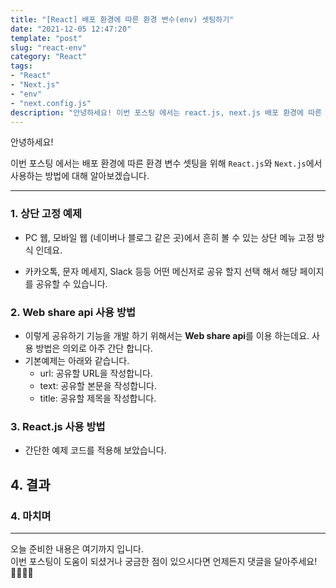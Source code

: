 ```yaml
---
title: "[React] 배포 환경에 따른 환경 변수(env) 셋팅하기"
date: "2021-12-05 12:47:20"
template: "post"
slug: "react-env"
category: "React"
tags:
- "React"
- "Next.js"
- "env"
- "next.config.js"
description: "안녕하세요! 이번 포스팅 에서는 react.js, next.js 배포 환경에 따른 환경 변수 셋팅 방법에 대해 알아보겠습니다."
---
```


안녕하세요!

이번 포스팅 에서는 배포 환경에 따른 환경 변수 셋팅을 위해 `React.js`와 `Next.js`에서 사용하는 방법에 대해 알아보겠습니다.

-----

### 1. 상단 고정 예제
- PC 웹, 모바일 웹 (네이버나 블로그 같은 곳)에서 흔히 볼 수 있는 상단 메뉴 고정 방식 인데요.  


- 카카오톡, 문자 메세지, Slack 등등 어떤 메신저로 공유 할지 선택 해서 해당 페이지를 공유할 수 있습니다.


### 2. Web share api 사용 방법
- 이렇게 공유하기 기능을 개발 하기 위해서는 **Web share api**를 이용 하는데요. 사용 방법은 의외로 아주 간단 합니다.
- 기본예제는 아래와 같습니다.
    - url: 공유할 URL을 작성합니다.
    - text: 공유할 본문을 작성합니다.
    - title: 공유할 제목을 작성합니다.


### 3. React.js 사용 방법
- 간단한 예제 코드를 적용해 보았습니다.


## 4. 결과


### 4. 마치며


-----

오늘 준비한 내용은 여기까지 입니다.  
이번 포스팅이 도움이 되셨거나 궁금한 점이 있으시다면 언제든지 댓글을 달아주세요!🙋🏻‍♀️✨    

